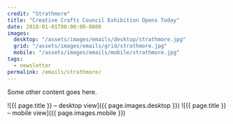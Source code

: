 ```yaml
---
credit: "Strathmore"
title: "Creative Crafts Council Exhibition Opens Today"
date: 2018-01-01T00:00:00-0800
images:
  desktop: "/assets/images/emails/desktop/strathmore.jpg"
  grid: "/assets/images/emails/grid/strathmore.jpg"
  mobile: "/assets/images/emails/mobile/strathmore.jpg"
tags:
  - newsletter
permalink: /emails/strathmore/
---
```

Some other content goes here.

![{{ page.title }} – desktop view]({{ page.images.desktop }})
![{{ page.title }} – mobile view]({{ page.images.mobile }})
